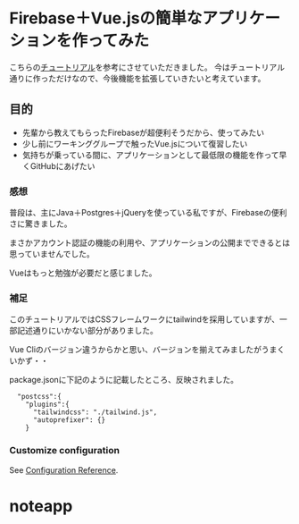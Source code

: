 # Firebase＋Vue.jsの簡単なアプリケーションを作ってみた

こちらの[チュートリアル](https://note.com/kyo_game_theory/n/n6a90113a2f98)を参考にさせていただきました。
今はチュートリアル通りに作っただけなので、今後機能を拡張していきたいと考えています。

## 目的
- 先輩から教えてもらったFirebaseが超便利そうだから、使ってみたい
- 少し前にワーキンググループで触ったVue.jsについて復習したい
- 気持ちが乗っている間に、アプリケーションとして最低限の機能を作って早くGitHubにあげたい

### 感想
普段は、主にJava＋Postgres＋jQueryを使っている私ですが、Firebaseの便利さに驚きました。

まさかアカウント認証の機能の利用や、アプリケーションの公開までできるとは思っていませんでした。

Vueはもっと勉強が必要だと感じました。

### 補足 
このチュートリアルではCSSフレームワークにtailwindを採用していますが、一部記述通りにいかない部分がありました。

Vue Cliのバージョン違うからかと思い、バージョンを揃えてみましたがうまくいかず・・

package.jsonに下記のように記載したところ、反映されました。

```
  "postcss":{
    "plugins":{
      "tailwindcss": "./tailwind.js",
      "autoprefixer": {}
    }
```

### Customize configuration
See [Configuration Reference](https://cli.vuejs.org/config/).
# noteapp
